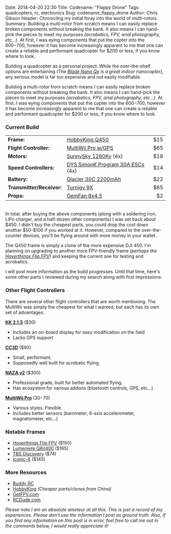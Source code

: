 Date: 2014-04-20 22:30
Title: Codename: "Flappy Drone"
Tags: quadcopters, rc, electronics
Slug: codename_flappy_drone
Author: Chris Gibson
Header: Chronicling my initial foray into the world of multi-rotors.
Summary: Building a multi-rotor from scratch means I can easily replace broken components without breaking the bank. It also means I can hand-pick the pieces to meet my purposes _(acrobatics, FPV, arial photography, etc...)_. At first, I was eying components that put the copter into the $600-$700, however it has become increasingly apparent to me that one can create a reliable and performant quadcopter for $200 or less, if you know where to look.

Building a quadcopter as a personal project. While the over-the-shelf options are entertaining _(The [Blade Nano Qx][nano_qx] is a great indoor nanocopter)_, any serious model is far too expensive and not easily modifiable.

Building a multi-rotor from scratch means I can easily replace broken components without breaking the bank. It also means I can hand-pick the pieces to meet my purposes _(acrobatics, FPV, arial photography, etc...)_. At first, I was eying components that put the copter into the $600-$700, however it has become increasingly apparent to me that one can create a reliable and performant quadcopter for $200 or less, if you know where to look.

### Current Build

| | | |
| --- | --- | ---: |
| __Frame:__ | [HobbyKing Q450][frame] | $15 |
| __Flight Controller:__ | [MultiWii Pro w/GPS][flight_controller] | $65 |
| __Motors:__ | [SunnySky 1260Kv][motors] (4x) |  $18 |
| __Speed Controllers:__ | [DYS SimonK Program 30A ESCs][esc] (4x) | $14 |
| __Battery:__ | [Glacier 30C 2200mAh][battery] | $22 |
| __Transmitter/Receiver:__ | [Turnigy 9X][transmitter] | $65 |
| __Props:__ | [GemFan 8x4.5][gemfan] | $2 |

<br/>
In total, after buying the above components (along with a soldering iron, LiPo charger, and a half-dozen other components) I was set back about $450. I didn't buy the cheapest parts, you could drop the cost down another $50-$100 if you worked at it. However, compared to the over-the-counter devices, you'll be flying around with more money in your wallet.

The Q450 frame is simply a clone of the more expensive DJI 450. I'm planning on upgrading to another more FPV-friendly frame _(perhaps the [Hoverthings Flip FPV][flip_fpv])_ and keeping the current one for testing and acrobatics.

I will post more information as the build progresses. Until that time, here's some other parts I reviewed during my search along with first impressions:

### Other Flight Controllers
There are several other flight controllers that are worth mentioning. The MultiWii was simply the cheapest for what I wanted, but each has its own set of advantages:

 __[KK 2.1.5][kk215]__ ($30)
 
* Includes an on-board display for easy modification on the field
* Lacks GPS support

__[CC3D][cc3d]__ ($90)

* Small, performant.
* Supposedly well built for acrobatic flying.

__[NAZA v2][naza]__ ($300)

* Professional grade, built for better automated flying.
* Has ecosystem for various addons (bluetooth controls, GPS, etc...)

__[MultiWii Pro][flight_controller]__ ($30-$70)

* Various styles. Flexible.
* Includes better sensors (barometer, 6-axis accelerometer, magnetometer, etc...)

### Notable Frames

 * [Hoverthings Flip FPV][flip_fpv] ($150)
 * [Lumeniere QAV400][qav400] ($165)
 * [TBS Discovery][tbs] ($74)
 * [Iconic-X][iconicx] ($145)

### More Resources

 * [Buddy RC][buddyrc]
 * [HobbyKing][hobbyking] _(Cheaper parts/clones from China)_
 * [GetFPV.com][getfpv]
 * [RCDude.com][rcdude]

_Please note I am an absolute ameteur at all this. This is just a record of my experiences. Please don't use the information I post as ground truth. Also, if you find any information on this post is in error, feel free to call me out in the comments below, I would really appreciate it!_

[naza]: http://www.hobbyking.com/hobbyking/store/__51633__dji_naza_m_v2_multi_rotor_flight_controller_gps_combo.html
[cc3d]: http://www.getfpv.com/openpilot-cc3d-flight-controller.html
[kk215]: http://www.hobbyking.com/hobbyking/store/__54299__Hobbyking_KK2_1_5_Multi_rotor_LCD_Flight_Control_Board_With_6050MPU_And_Atmel_644PA.html
[iconicx]: http://quadcopter.us/store/index.php?id_product=8&controller=product
[tbs]: http://team-blacksheep.com/shop/cat:discovery
[qav400]: http://www.getfpv.com/featured/qav400-frame-aluminum.html
[flip_fpv]: http://www.hoverthings.com/flipfpvproblack.html
[gemfan]: http://www.buddyrc.com/catalogsearch/result/?q=GemFan+8x4.5+
[rcdude]: http://www.rcdude.com/servlet/StoreFront
[getfpv]: http://www.getfpv.com/
[buddyrc]: http://www.buddyrc.com/
[hobbyking]: https://www.hobbyking.com
[nano_qx]: http://www.horizonhobby.com/products/nano-qx-bnf-with-safe-technology-BLH7680
[frame]: http://www.hobbyking.com/hobbyking/store/uh_viewitem.asp?idproduct=54664 
[flight_controller]: https://www.hobbyking.com/hobbyking/store/__26588__MultiWii_PRO_Flight_Controller_w_MTK_GPS_Module.html
[motors]: http://www.buddyrc.com/sunnysky-x2208-15-1260kv.html
[esc]: http://www.buddyrc.com/dys-simon-k-program-30a-multirotor-esc.html
[battery]: http://www.buddyrc.com/glacier-30c-2200mah-3s1p-t-plug.html
[transmitter]: https://www.hobbyking.com/hobbyking/store/__19673__Turnigy_9X_9Ch_Transmitter_w_Module_8ch_Receiver_Mode_2_v2_Firmware_USA_Warehouse_.html
